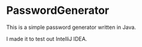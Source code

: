 # PasswordGenerator

This is a simple password generator written in Java.

I made it to test out IntelliJ IDEA.
